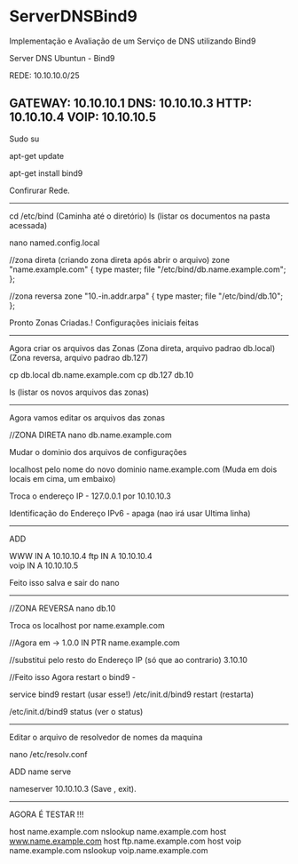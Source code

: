 # ServerDNSBind9
Implementação e Avaliação de um Serviço de DNS utilizando Bind9

Server DNS Ubuntun - Bind9

REDE: 10.10.10.0/25

GATEWAY: 10.10.10.1
DNS: 10.10.10.3
HTTP: 10.10.10.4
VOIP: 10.10.10.5
---------------------------

Sudo su 

apt-get update

apt-get install bind9

Confirurar Rede.

---------------------------

cd /etc/bind (Caminha até o diretório)
ls (listar os documentos na pasta acessada)

nano named.config.local


//zona direta (criando zona direta após abrir o arquivo)
zone "name.example.com" {
	type master;
	file "/etc/bind/db.name.example.com";
};


//zona reversa
zone "10.-in.addr.arpa" {
	type master;
	file "/etc/bind/db.10";
};

Pronto Zonas Criadas.!
Configurações iniciais feitas

---------------------------

Agora criar os arquivos das Zonas 
(Zona direta, arquivo padrao db.local)
(Zona reversa, arquivo padrao db.127)

cp db.local db.name.example.com
cp db.127 db.10

ls (listar os novos arquivos das zonas)

---------------------------
Agora vamos editar os arquivos das zonas 

//ZONA DIRETA
nano db.name.example.com

Mudar o dominio dos arquivos de configurações


localhost pelo nome do novo dominio name.example.com
(Muda em dois locais em cima, um embaixo)

Troca o endereço IP - 127.0.0.1 por 10.10.10.3

Identificação do Endereço IPv6 - apaga (nao irá usar Ultima linha)

---------------------------

ADD

WWW	IN	A	10.10.10.4
ftp	IN	A	10.10.10.4	
voip	IN	A	10.10.10.5

Feito isso salva e sair do nano		

---------------------------
//ZONA REVERSA
nano db.10
  
Troca os localhost por name.example.com

//Agora em -> 1.0.0 IN	PTR name.example.com

//substitui pelo resto do Endereço IP (só que ao contrario)
3.10.10

//Feito isso Agora restart o bind9 - 

service bind9 restart (usar esse!)
/etc/init.d/bind9 restart (restarta)

/etc/init.d/bind9 status (ver o status)

---------------------------
Editar o arquivo de resolvedor de nomes da maquina

nano /etc/resolv.conf 

ADD name serve 

nameserver 10.10.10.3   (Save , exit).

---------------------------

AGORA É TESTAR !!!

host name.example.com
nslookup name.example.com
host www.name.example.com
host ftp.name.example.com
host voip name.example.com
nslookup voip.name.example.com








